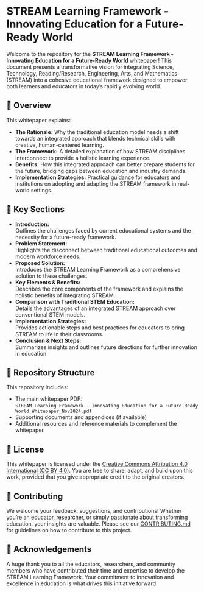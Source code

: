 # STREAM Learning Framework - Innovating Education for a Future-Ready World

Welcome to the repository for the **STREAM Learning Framework - Innovating Education for a Future-Ready World** whitepaper! This document presents a transformative vision for integrating Science, Technology, Reading/Research, Engineering, Arts, and Mathematics (STREAM) into a cohesive educational framework designed to empower both learners and educators in today’s rapidly evolving world.

## 🌟 Overview

This whitepaper explains:
- **The Rationale:** Why the traditional education model needs a shift towards an integrated approach that blends technical skills with creative, human-centered learning.
- **The Framework:** A detailed explanation of how STREAM disciplines interconnect to provide a holistic learning experience.
- **Benefits:** How this integrated approach can better prepare students for the future, bridging gaps between education and industry demands.
- **Implementation Strategies:** Practical guidance for educators and institutions on adopting and adapting the STREAM framework in real-world settings.

## 📖 Key Sections

- **Introduction:**  
  Outlines the challenges faced by current educational systems and the necessity for a future-ready framework.
- **Problem Statement:**  
  Highlights the disconnect between traditional educational outcomes and modern workforce needs.
- **Proposed Solution:**  
  Introduces the STREAM Learning Framework as a comprehensive solution to these challenges.
- **Key Elements & Benefits:**  
  Describes the core components of the framework and explains the holistic benefits of integrating STREAM.
- **Comparison with Traditional STEM Education:**  
  Details the advantages of an integrated STREAM approach over conventional STEM models.
- **Implementation Strategies:**  
  Provides actionable steps and best practices for educators to bring STREAM to life in their classrooms.
- **Conclusion & Next Steps:**  
  Summarizes insights and outlines future directions for further innovation in education.

## 📂 Repository Structure

This repository includes:
- The main whitepaper PDF:  
  `STREAM Learning Framework - Innovating Education for a Future-Ready World_Whitepaper_Nov2024.pdf`
- Supporting documents and appendices (if available)
- Additional resources and reference materials to complement the whitepaper

## 📜 License

This whitepaper is licensed under the [Creative Commons Attribution 4.0 International (CC BY 4.0)](http://creativecommons.org/licenses/by/4.0/legalcode). You are free to share, adapt, and build upon this work, provided that you give appropriate credit to the original creators.

## 🤝 Contributing

We welcome your feedback, suggestions, and contributions! Whether you’re an educator, researcher, or simply passionate about transforming education, your insights are valuable. Please see our [CONTRIBUTING.md](../CONTRIBUTING.md) for guidelines on how to contribute to this project.

## 🙏 Acknowledgements

A huge thank you to all the educators, researchers, and community members who have contributed their time and expertise to develop the STREAM Learning Framework. Your commitment to innovation and excellence in education is what drives this initiative forward.

